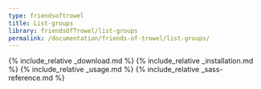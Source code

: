```yaml
---
type: friendsoftrowel
title: List-groups
library: friendsOfTrowel/list-groups
permalink: /documentation/friends-of-trowel/list-groups/
---
```


{% include_relative _download.md %}
{% include_relative _installation.md %}
{% include_relative _usage.md %}
{% include_relative _sass-reference.md %}
